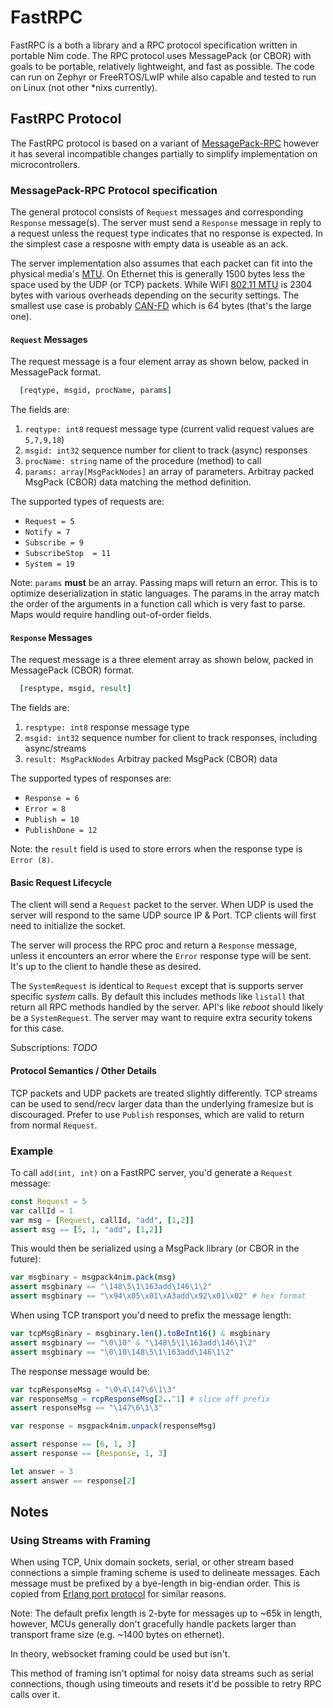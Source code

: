 # FastRPC

FastRPC is a both a library and a RPC protocol specification written in portable Nim code. The RPC protocol uses MessagePack (or CBOR) with goals to be portable, relatively lightweight, and fast as possible. The code can run on Zephyr or FreeRTOS/LwIP while also capable and tested to run on Linux (not other *nixs currently). 

## FastRPC Protocol

The FastRPC protocol is based on a variant of [MessagePack-RPC](https://github.com/msgpack-rpc/msgpack-rpc/blob/master/spec.md) however it has several incompatible changes partially to simplify implementation on microcontrollers. 


### MessagePack-RPC Protocol specification

The general protocol consists of `Request` messages and corresponding `Response` message(s). The server must send a `Response` message in reply to a request unless the request type indicates that no response is expected. In the simplest case a resposne with empty data is useable as an ack. 

The server implementation also assumes that each packet can fit into the physical media's [MTU](https://en.wikipedia.org/wiki/Maximum_transmission_unit). On Ethernet this is generally 1500 bytes less the space used by the UDP (or TCP) packets. While WiFI [802.11 MTU](https://networkengineering.stackexchange.com/questions/32970/what-is-the-802-11-mtu) is 2304 bytes with various overheads depending on the security settings. The smallest use case is probably [CAN-FD](https://en.wikipedia.org/wiki/CAN_FD) which is 64 bytes (that's the large one). 

#### `Request` Messages

The request message is a four element array as shown below, packed in MessagePack format.

```nim
  [reqtype, msgid, procName, params]
```

The fields are:

1. `reqtype: int8` request message type (current valid request values are `5,7,9,18`)
2. `msgid: int32` sequence number for client to track (async) responses
3. `procName: string` name of the procedure (method) to call 
4. `params: array[MsgPackNodes]` an array of parameters. Arbitray packed MsgPack (CBOR) data matching the method definition. 

The supported types of requests are:
- `Request = 5`
- `Notify = 7`
- `Subscribe = 9`
- `SubscribeStop  = 11`
- `System = 19`

Note: `params` **must** be an array. Passing maps will return an error. This is to optimize deserialization in static languages. The params in the array match the order of the arguments in a function call which is very fast to parse. Maps would require handling out-of-order fields. 

#### `Response` Messages

The request message is a three element array as shown below, packed in MessagePack (CBOR) format.

```nim
  [resptype, msgid, result]
```

The fields are:

1. `resptype: int8` response message type
2. `msgid: int32` sequence number for client to track responses, including async/streams
3. `result: MsgPackNodes` Arbitray packed MsgPack (CBOR) data


The supported types of responses are:
- `Response = 6`
- `Error = 8`
- `Publish = 10`
- `PublishDone = 12`

Note: the `result` field is used to store errors when the response type is `Error (8)`.

#### Basic Request Lifecycle

The client will send a `Request` packet to the server. When UDP is used the server will respond to the same UDP source IP & Port. TCP clients will first need to initialize the socket. 

The server will process the RPC proc and return a `Response` message, unless it encounters an error where the `Error` response type will be sent. It's up to the client to handle these as desired. 

The `SystemRequest` is identical to `Request` except that is supports server specific *system* calls. By default this includes methods like `listall` that return all RPC methods handled by the server. API's like *reboot* should likely be a `SystemRequest`. The server may want to require extra security tokens for this case. 

Subscriptions: *TODO*

#### Protocol Semantics / Other Details

TCP packets and UDP packets are treated slightly differently. TCP streams can be used to send/recv larger data than the underlying framesize but is discouraged. Prefer to use `Publish` responses, which are valid to return from normal `Request`. 


### Example

To call `add(int, int)` on a FastRPC server, you'd generate a `Request` message:

```nim
const Request = 5
var callId = 1
var msg = [Request, callId, "add", [1,2]]
assert msg == [5, 1, "add", [1,2]]
```

This would then be serialized using a MsgPack library (or CBOR in the future):

```nim
var msgbinary = msgpack4nim.pack(msg)
assert msgbinary == "\148\5\1\163add\146\1\2"
assert msgbinary == "\x94\x05\x01\xA3add\x92\x01\x02" # hex format
```

When using TCP transport you'd need to prefix the message length:
```nim
var tcpMsgBinary = msgbinary.len().toBeInt16() & msgbinary
assert msgbinary == "\0\10" & "\148\5\1\163add\146\1\2"
assert msgbinary == "\0\10\148\5\1\163add\146\1\2"
```

The response message would be:
```nim
var tcpResponseMsg = "\0\4\147\6\1\3"
var responseMsg = rcpResponseMsg[2..^1] # slice off prefix
assert responseMsg == "\147\6\1\3"

var response = msgpack4nim.unpack(responseMsg)

assert response == [6, 1, 3]
assert response == [Response, 1, 3]

let answer = 3
assert answer == response[2]
```

## Notes 

### Using Streams with Framing

When using TCP, Unix domain sockets, serial, or other stream based connections a simple framing scheme is used to delineate messages. Each message must be prefixed by a bye-length in big-endian order. This is copied from [Erlang port protocol](https://www.erlang.org/doc/tutorial/c_port.html) for similar reasons.

Note: The default prefix length is 2-byte for messages up to ~65k in length, however, MCUs generally don't gracefully handle packets larger than transport frame size (e.g. ~1400 bytes on ethernet).

In theory, websocket framing could be used but isn't. 

This method of framing isn't optimal for noisy data streams such as serial connections, though using timeouts and resets it'd be possible to retry RPC calls over it. 


